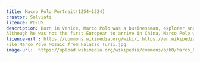 ```yaml
---
title: Macro Polo Portrait(1254~1324)
creator: Salviati
licence: PD-US	
description: Born in Venice, Marco Polo was a businessman, explorer and writer who crossed Asia along the Silk Road from 1271 to 1295. His travels are recorded in the travels of Marco Polo. This book describes the mysterious culture and internal operation of the eastern world at that time, including the wealth and huge scale of Mongolia Empire and Yuan Dynasty, so that they can have a comprehensive understanding of Asian cities and countries such as China, Persia, India and Japan for the first time. In 1266, Marco Polo and others were received by Kublai Khan. Because of his wisdom and humility, they were soon appointed as foreign envoys of Khan and sent to the whole empire and many diplomatic missions in Southeast Asia. As part of this appointment, Marco Polo traveled extensively in China, lived on the land of the emperor for 17 years, and saw many things that Europeans did not know before.
Although he was not the first European to arrive in China, Marco Polo was the first to leave a detailed experience. This record about the East gives Europeans a clear understanding of the geography and national customs of Eastern countries, especially China.
licence-url : https://commons.wikimedia.org/wiki/, https://en.wikipedia.org/wiki/Marco_Polo#Narrative
File:Marco_Polo_Mosaic_from_Palazzo_Tursi.jpg
image-url:  https://upload.wikimedia.org/wikipedia/commons/b/b0/Marco_Polo_Mosaic_from_Palazzo_Tursi.jpg
---
```

